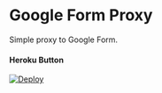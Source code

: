 Google Form Proxy
=============

Simple proxy to Google Form.

#### Heroku Button

[![Deploy](https://www.herokucdn.com/deploy/button.png)](https://heroku.com/deploy)
